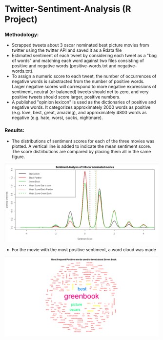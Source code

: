 # Twitter-Sentiment-Analysis (R Project)

### Methodology:
* Scrapped tweets about 3 oscar nominated best picture movies from twitter using the twitter API and saved it as a Rdata file
* Estimated sentiment of each tweet by considering each tweet as a "bag of words" and matching each word against two files consisting of positive and negative words (positive-words.txt and negative-words.txt).
* To assign a numeric score to each tweet, the number of occurrences of negative words is substracted from the number of positive words. Larger negative scores will correspond to more negative expressions of sentiment, neutral (or balanced) tweets should net to zero, and very positive tweets should score larger, positive numbers.
* A published "opinion lexicon" is used as the dictionaries of positive and negative words. It categorizes approximately 2000 words as positive (e.g. love, best, great, amazing), and approximately 4800 words as negative (e.g. hate, worst, sucks, nightmare).

### Results:

* The distributions of sentiment scores for each of the three movies was plotted. A vertical line is added to indicate the mean sentiment score.
The score distributions are compared by placing them all in the same figure.

![Snapshot of distribution Plot](sentscore_dist.PNG)

* For the movie with the most positive sentiment, a word cloud was made

![WordCloud](wordcloud.PNG)

